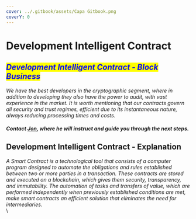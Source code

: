 ```yaml
---
cover: ../.gitbook/assets/Capa Gitbook.png
coverY: 0
---
```


# Development Intelligent Contract

## _<mark style="color:blue;">Development Intelligent Contract - Block Business</mark>_

_We have the best developers in the cryptographic segment, where in addition to developing they also have the power to audit, with vast experience in the market. It is worth mentioning that our contracts govern all security and trust regimes, efficient due to its instantaneous nature, always reducing processing times and costs._

#### _Contact_ [_Jon_](https://t.me/Jhoncubbinsdev)_, where he will instruct and guide you through the next steps._

## Development Intelligent Contract - Explanation

_A Smart Contract is a technological tool that consists of a computer program designed to automate the obligations and rules established between two or more parties in a transaction. These contracts are stored and executed on a blockchain, which gives them security, transparency, and immutability. The automation of tasks and transfers of value, which are performed independently when previously established conditions are met, make smart contracts an efficient solution that eliminates the need for intermediaries._\
\
